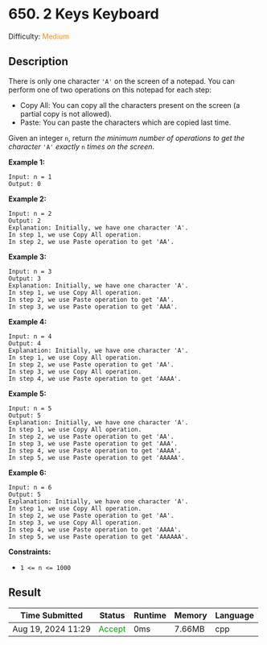 # 650. 2 Keys Keyboard

Difficulty: <font color=#FF8B00>Medium</font>

## Description

There is only one character `'A'` on the screen of a notepad. You can perform one of two operations on this notepad for each step:

- Copy All: You can copy all the characters present on the screen (a partial copy is not allowed).
- Paste: You can paste the characters which are copied last time.

Given an integer `n`, return *the minimum number of operations to get the character* `'A'` *exactly* `n` *times on the screen*.



**Example 1:**

```
Input: n = 1
Output: 0
```

**Example 2:**

```
Input: n = 2
Output: 2
Explanation: Initially, we have one character 'A'.
In step 1, we use Copy All operation.
In step 2, we use Paste operation to get 'AA'.
```

**Example 3:**

```
Input: n = 3
Output: 3
Explanation: Initially, we have one character 'A'.
In step 1, we use Copy All operation.
In step 2, we use Paste operation to get 'AA'.
In step 3, we use Paste operation to get 'AAA'.
```

**Example 4:**

```
Input: n = 4
Output: 4
Explanation: Initially, we have one character 'A'.
In step 1, we use Copy All operation.
In step 2, we use Paste operation to get 'AA'.
In step 3, we use Copy All operation.
In step 4, we use Paste operation to get 'AAAA'.
```

**Example 5:**

```
Input: n = 5
Output: 5
Explanation: Initially, we have one character 'A'.
In step 1, we use Copy All operation.
In step 2, we use Paste operation to get 'AA'.
In step 3, we use Paste operation to get 'AAA'.
In step 4, we use Paste operation to get 'AAAA'.
In step 5, we use Paste operation to get 'AAAAA'.
```

**Example 6:**

```
Input: n = 6
Output: 5
Explanation: Initially, we have one character 'A'.
In step 1, we use Copy All operation.
In step 2, we use Paste operation to get 'AA'.
In step 3, we use Copy All operation.
In step 4, we use Paste operation to get 'AAAA'.
In step 5, we use Paste operation to get 'AAAAAA'.
```

 

**Constraints:**

- `1 <= n <= 1000`



## Result

| Time Submitted     | Status                            | Runtime | Memory | Language |
| ------------------ | --------------------------------- | ------- | ------ | -------- |
| Aug 19, 2024 11:29 | <font color=#00A000>Accept</font> | 0ms     | 7.66MB | cpp      |

 